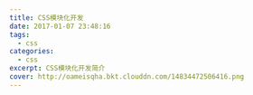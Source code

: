 ```yaml
---
title: CSS模块化开发
date: 2017-01-07 23:48:16
tags:
  - css
categories:
  - css
excerpt: CSS模块化开发简介
cover: http://oameisqha.bkt.clouddn.com/14834472506416.png
---
```


